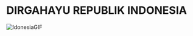# DIRGAHAYU REPUBLIK INDONESIA

![IdonesiaGIF](https://user-images.githubusercontent.com/87513692/174928474-dfee0161-1250-42ca-b584-2cbfedcffb89.gif)
